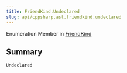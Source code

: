 ```yaml
---
title: FriendKind.Undeclared
slug: api/cppsharp.ast.friendkind.undeclared
---
```

Enumeration Member in [FriendKind](/api/cppsharp/ast/friendkind)

## Summary



```csharp
Undeclared
```

